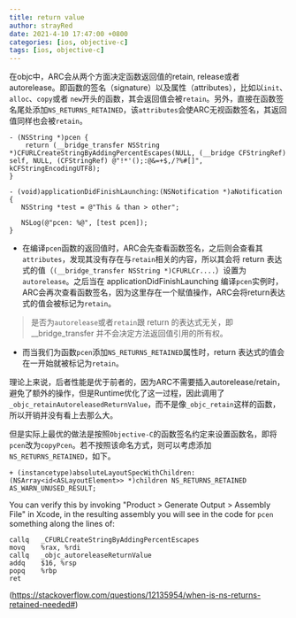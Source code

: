 ```yaml
---
title: return value 
author: strayRed
date: 2021-4-10 17:47:00 +0800
categories: [ios, objective-c]
tags: [ios, objective-c]
---
```


在objc中，ARC会从两个方面决定函数返回值的retain, release或者autorelease。即函数的签名（signature）以及属性（attributes），比如以`init`、`alloc`、`copy`或者 `new`开头的函数，其会返回值会被`retain`。另外，直接在函数签名尾处添加`NS_RETURNS_RETAINED`，该`attributes`会使ARC无视函数签名，其返回值同样也会被`retain`。

```objc
- (NSString *)pcen {
    return (__bridge_transfer NSString *)CFURLCreateStringByAddingPercentEscapes(NULL, (__bridge CFStringRef) self, NULL, (CFStringRef) @"!*'();:@&=+$,/?%#[]", kCFStringEncodingUTF8);
}
```

```objc
- (void)applicationDidFinishLaunching:(NSNotification *)aNotification
{
   NSString *test = @"This & than > other";

   NSLog(@"pcen: %@", [test pcen]);
}
```

* 在编译`pcen`函数的返回值时，ARC会先查看函数签名，之后则会查看其`attributes`，发现其没有存在与`retain`相关的内容，所以其会将 return 表达式的值（`(__bridge_transfer NSString *)CFURLCr....`）设置为`autorelease`。之后当在 applicationDidFinishLaunching 编译`pcen`实例时，ARC会再次查看函数签名，因为这里存在一个赋值操作，ARC会将return表达式的值会被标记为`retain`。

> 是否为`autorelease`或者`retain`跟 return 的表达式无关，即 __bridge_transfer 并不会决定方法返回值引用的所有权。

* 而当我们为函数`pcen`添加`NS_RETURNS_RETAINED`属性时，return 表达式的值会在一开始就被标记为`retain`。

理论上来说，后者性能是优于前者的，因为ARC不需要插入autorelease/retain，避免了额外的操作，但是Runtime优化了这一过程，因此调用了`_objc_retainAutoreleasedReturnValue`，而不是像`_objc_retain`这样的函数，所以开销并没有看上去那么大。

但是实际上最优的做法是按照`Objective-C`的函数签名约定来设置函数名，即将`pcen`改为`copyPcen`。若不按照该命名方式，则可以考虑添加`NS_RETURNS_RETAINED`，如下。

```objc
+ (instancetype)absoluteLayoutSpecWithChildren:(NSArray<id<ASLayoutElement>> *)children NS_RETURNS_RETAINED AS_WARN_UNUSED_RESULT;
```

You can verify this by invoking "Product > Generate Output > Assembly File" in Xcode, in the resulting assembly you will see in the code for `pcen` something along the lines of:

```
callq   _CFURLCreateStringByAddingPercentEscapes
movq    %rax, %rdi
callq   _objc_autoreleaseReturnValue
addq    $16, %rsp
popq    %rbp
ret
```

(https://stackoverflow.com/questions/12135954/when-is-ns-returns-retained-needed#)